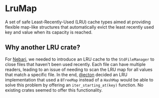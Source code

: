 # LruMap

A set of safe Least-Recently-Used (LRU) cache types aimed at providing flexible
map-like structures that automatically evict the least recently used key and
value when its capacity is reached.

## Why another LRU crate?

For [Nebari][nebari], we needed to introduce an LRU cache to the
`StdFileManager` to close files that haven't been used recently. Each file can
have multiple readers, leading to an issue of needing to scan the LRU map for
all values that match a specific file. In the end, [@ecton][ecton] decided an
LRU implementation that used a `BTreeMap` instead of a `HashMap` would be able
to solve this problem by offering an `iter_starting_at(key)` function. No
existing crates seemed to offer this functionality.

[nebari]: https://github.com/khonsulabs/nebari
[ecton]: https://github.com/ecton
[lru-rs]: https://github.com/jeromefroe/lru-rs
